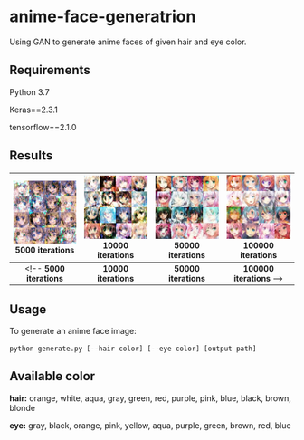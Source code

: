 # anime-face-generatrion
Using GAN to generate anime faces of given hair and eye color.

## Requirements

Python 3.7

Keras==2.3.1

tensorflow==2.1.0


<!-- <p align="center">
  <img src="https://github.com/twlioutw/Anime-Face-Generation/blob/main/images/5000.jpg" width="24%" />
  <img src="https://github.com/twlioutw/Anime-Face-Generation/blob/main/images/10000.jpg" width="24%"  /> 
  <img src="https://github.com/twlioutw/Anime-Face-Generation/blob/main/images/50000.jpg" width="24%"/>
  <img src="https://github.com/twlioutw/Anime-Face-Generation/blob/main/images/100000.jpg" width="24%"/>
</p>
 -->

## Results

![](https://github.com/twlioutw/Anime-Face-Generation/blob/main/images/5000.jpg) **5000 iterations** |  ![](https://github.com/twlioutw/Anime-Face-Generation/blob/main/images/10000.jpg) **10000 iterations** | ![](https://github.com/twlioutw/Anime-Face-Generation/blob/main/images/50000.jpg) **50000 iterations** | ![](https://github.com/twlioutw/Anime-Face-Generation/blob/main/images/100000.jpg) **100000 iterations**
:--:|:--:|:--:|:--:
<!--  **5000 iterations**| **10000 iterations** | **50000 iterations** | **100000 iterations** -->


## Usage
To generate an anime face image:
```
python generate.py [--hair color] [--eye color] [output path]
```


## Available color
**hair:** orange, white, aqua, gray, green, red, purple, pink, blue, black, brown, blonde

**eye:** gray, black, orange, pink, yellow, aqua, purple, green, brown, red, blue
